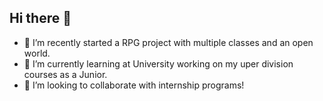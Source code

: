 ## Hi there 👋

- 🔭 I’m recently started a RPG project with multiple classes and an open world.
- 🌱 I’m currently learning at University working on my uper division courses as a Junior.
- 👯 I’m looking to collaborate with internship programs!

<!--
**Uselesstau/Uselesstau** is a ✨ _special_ ✨ repository because its `README.md` (this file) appears on your GitHub profile.

Here are some ideas to get you started:

- 🔭 I’m currently working on ...
- 🌱 I’m currently learning ...
- 👯 I’m looking to collaborate on ...
- 🤔 I’m looking for help with ...
- 💬 Ask me about ...
- 📫 How to reach me: ...
- 😄 Pronouns: ...
- ⚡ Fun fact: ...
-->
